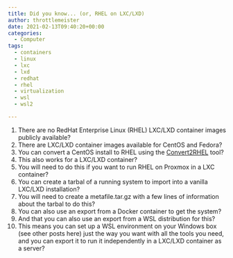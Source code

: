 ```yaml
---
title: Did you know... (or, RHEL on LXC/LXD)
author: throttlemeister
date: 2021-02-13T09:40:20+00:00
categories:
  - Computer
tags:
  - containers
  - linux
  - lxc
  - lxd
  - redhat
  - rhel
  - virtualization
  - wsl
  - wsl2

---
```

1. There are no RedHat Enterprise Linux (RHEL) LXC/LXD container images publicly available?
2. There are LXC/LXD container images available for CentOS and Fedora?
3. You can convert a CentOS install to RHEL using the [Convert2RHEL](https://access.redhat.com/articles/2360841) tool?
4. This also works for a LXC/LXD container?
5. You will need to do this if you want to run RHEL on Proxmox in a LXC container?
6. You can create a tarbal of a running system to import into a vanilla LXC/LXD installation?
7. You will need to create a metafile.tar.gz with a few lines of information about the tarbal to do this?
8. You can also use an export from a Docker container to get the system?
9. And that you can also use an export from a WSL distribution for this?
10. This means you can set up a WSL environment on your Windows box (see other posts here) just the way you want with all the tools you need, and you can export it to run it independently in a LXC/LXD container as a server?
